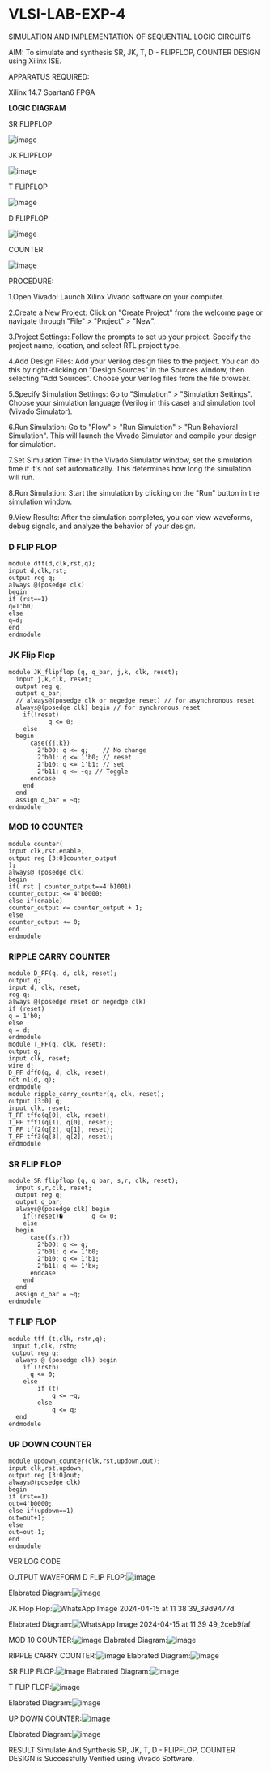 # VLSI-LAB-EXP-4
SIMULATION AND IMPLEMENTATION OF SEQUENTIAL LOGIC CIRCUITS

AIM: 
 To simulate and synthesis SR, JK, T, D - FLIPFLOP, COUNTER DESIGN using Xilinx ISE.

APPARATUS REQUIRED:

Xilinx 14.7
Spartan6 FPGA

**LOGIC DIAGRAM**

SR FLIPFLOP

![image](https://github.com/navaneethans/VLSI-LAB-EXP-4/assets/6987778/77fb7f38-5649-4778-a987-8468df9ea3c3)


JK FLIPFLOP

![image](https://github.com/navaneethans/VLSI-LAB-EXP-4/assets/6987778/1510e030-4ddc-42b1-88ce-d00f6f0dc7e6)

T FLIPFLOP

![image](https://github.com/navaneethans/VLSI-LAB-EXP-4/assets/6987778/7a020379-efb1-4104-85ee-439d660baa08)


D FLIPFLOP

![image](https://github.com/navaneethans/VLSI-LAB-EXP-4/assets/6987778/dda843c5-f0a0-4b51-93a2-eaa4b7fa8aa0)


COUNTER

![image](https://github.com/navaneethans/VLSI-LAB-EXP-4/assets/6987778/a1fc5f68-aafb-49a1-93d2-779529f525fa)


  
PROCEDURE:

1.Open Vivado: Launch Xilinx Vivado software on your computer.

2.Create a New Project: Click on "Create Project" from the welcome page or navigate through "File" > "Project" > "New".

3.Project Settings: Follow the prompts to set up your project. Specify the project name, location, and select RTL project type.

4.Add Design Files: Add your Verilog design files to the project. You can do this by right-clicking on "Design Sources" in the Sources window, then selecting "Add Sources". Choose your Verilog files from the file browser.

5.Specify Simulation Settings: Go to "Simulation" > "Simulation Settings". Choose your simulation language (Verilog in this case) and simulation tool (Vivado Simulator).

6.Run Simulation: Go to "Flow" > "Run Simulation" > "Run Behavioral Simulation". This will launch the Vivado Simulator and compile your design for simulation.

7.Set Simulation Time: In the Vivado Simulator window, set the simulation time if it's not set automatically. This determines how long the simulation will run.

8.Run Simulation: Start the simulation by clicking on the "Run" button in the simulation window.

9.View Results: After the simulation completes, you can view waveforms, debug signals, and analyze the behavior of your design.

### D FLIP FLOP
~~~
module dff(d,clk,rst,q);
input d,clk,rst;
output reg q;
always @(posedge clk)
begin
if (rst==1)
q=1'b0;
else
q=d;
end
endmodule
~~~
### JK Flip Flop
~~~
module JK_flipflop (q, q_bar, j,k, clk, reset);  
  input j,k,clk, reset;
  output reg q;
  output q_bar;
  // always@(posedge clk or negedge reset) // for asynchronous reset
  always@(posedge clk) begin // for synchronous reset
    if(!reset)
           q <= 0;
    else 
  begin
      case({j,k})
        2'b00: q <= q;    // No change
        2'b01: q <= 1'b0; // reset
        2'b10: q <= 1'b1; // set
        2'b11: q <= ~q; // Toggle
      endcase
    end
  end
  assign q_bar = ~q;
endmodule
~~~
### MOD 10 COUNTER
~~~
module counter(
input clk,rst,enable,
output reg [3:0]counter_output
);
always@ (posedge clk)
begin 
if( rst | counter_output==4'b1001)
counter_output <= 4'b0000;
else if(enable)
counter_output <= counter_output + 1;
else
counter_output <= 0;
end
endmodule
~~~
### RIPPLE CARRY COUNTER
~~~
module D_FF(q, d, clk, reset);
output q;
input d, clk, reset;
reg q;
always @(posedge reset or negedge clk)
if (reset)
q = 1'b0;
else
q = d;
endmodule
module T_FF(q, clk, reset);
output q;
input clk, reset;
wire d;
D_FF dff0(q, d, clk, reset);
not n1(d, q); 
endmodule
module ripple_carry_counter(q, clk, reset);
output [3:0] q;
input clk, reset;
T_FF tffo(q[0], clk, reset);
T_FF tff1(q[1], q[0], reset);
T_FF tff2(q[2], q[1], reset);
T_FF tff3(q[3], q[2], reset);
endmodule
~~~

### SR FLIP FLOP
~~~
module SR_flipflop (q, q_bar, s,r, clk, reset);
  input s,r,clk, reset;
  output reg q;
  output q_bar;
  always@(posedge clk) begin 
    if(!reset)�        q <= 0;
    else 
  begin
      case({s,r})
        2'b00: q <= q;    
        2'b01: q <= 1'b0; 
        2'b10: q <= 1'b1; 
        2'b11: q <= 1'bx; 
      endcase
    end
  end
  assign q_bar = ~q;
endmodule
~~~
### T FLIP FLOP
~~~
module tff (t,clk, rstn,q);  
 input t,clk, rstn;
 output reg q;
  always @ (posedge clk) begin  
    if (!rstn)  
      q <= 0;  
    else  
        if (t)  
            q <= ~q;  
        else  
            q <= q;  
  end  
endmodule
~~~
### UP DOWN COUNTER
~~~
module updown_counter(clk,rst,updown,out);
input clk,rst,updown;
output reg [3:0]out;
always@(posedge clk)
begin
if (rst==1)
out=4'b0000;
else if(updown==1)
out=out+1;
else
out=out-1;
end
endmodule
~~~


VERILOG CODE

   

OUTPUT WAVEFORM
 D FLIP FLOP:![image](https://github.com/lycanthrope004/VLSI-LAB-EXP-4/assets/121667830/f4e4c4bb-00ae-4af4-9ade-c29148506622)


Elabrated Diagram:![image](https://github.com/lycanthrope004/VLSI-LAB-EXP-4/assets/121667830/dfea0900-e135-41d5-8069-83c57fdd66bb)

JK Flop Flop:![WhatsApp Image 2024-04-15 at 11 38 39_39d9477d](https://github.com/Madhan0302/VLSI-LAB-EXP-4/assets/160517887/c2bed0d1-b345-4d6c-99c8-85d9e7369c25)

Elabrated Diagram:![WhatsApp Image 2024-04-15 at 11 39 49_2ceb9faf](https://github.com/Madhan0302/VLSI-LAB-EXP-4/assets/160517887/679c340e-3714-4d31-82d5-35c97dec19d0)

MOD 10 COUNTER:![image](https://github.com/lycanthrope004/VLSI-LAB-EXP-4/assets/121667830/c7c9d5f9-c4c1-4cf3-afaa-37fae535bbbf)
Elabrated Diagram:![image](https://github.com/lycanthrope004/VLSI-LAB-EXP-4/assets/121667830/36fa6bf5-bd9a-4409-90a5-3363c06016ea)

RIPPLE CARRY COUNTER:![image](https://github.com/lycanthrope004/VLSI-LAB-EXP-4/assets/121667830/82e833de-ed3e-4be7-84a8-575e9ca6ba59)
Elabrated Diagram:![image](https://github.com/lycanthrope004/VLSI-LAB-EXP-4/assets/121667830/693992cc-accf-4c32-87ee-833fee1991fa)

SR FLIP FLOP:![image](https://github.com/lycanthrope004/VLSI-LAB-EXP-4/assets/121667830/790c549b-2ee1-4465-9d37-be8013e3c3ee)
Elabrated Diagram:![image](https://github.com/lycanthrope004/VLSI-LAB-EXP-4/assets/121667830/91c30531-ba14-417b-90f8-49854ecb55cd)

T FLIP FLOP:![image](https://github.com/lycanthrope004/VLSI-LAB-EXP-4/assets/121667830/5f9a0f68-127d-4ef2-89f6-63d082c4754e)


Elabrated Diagram:![image](https://github.com/lycanthrope004/VLSI-LAB-EXP-4/assets/121667830/c2e7da26-b435-4f2b-a0bc-c5cc1f511b12)

UP DOWN COUNTER:![image](https://github.com/lycanthrope004/VLSI-LAB-EXP-4/assets/121667830/482318ce-7631-4fab-9c34-f8fa88e0a95b)


Elabrated Diagram:![image](https://github.com/lycanthrope004/VLSI-LAB-EXP-4/assets/121667830/4c02787d-aec7-4d1f-bfcb-bfdf2cdc5577)


RESULT
Simulate And Synthesis SR, JK, T, D - FLIPFLOP, COUNTER DESIGN is  Successfully Verified using Vivado Software.

